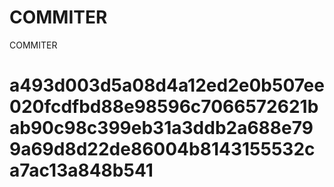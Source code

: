 # COMMITER
COMMITER






# a493d003d5a08d4a12ed2e0b507ee020fcdfbd88e98596c7066572621bab90c98c399eb31a3ddb2a688e799a69d8d22de86004b8143155532ca7ac13a848b541
